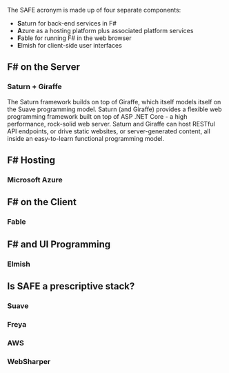 The SAFE acronym is made up of four separate components:

* **S**aturn for back-end services in F#
* **A**zure as a hosting platform plus associated platform services
* **F**able for running F# in the web browser
* **E**lmish for client-side user interfaces

## F# on the Server

### Saturn + Giraffe
The Saturn framework builds on top of Giraffe, which itself models itself on the Suave programming model. Saturn (and Giraffe) provides a flexible web programming framework built on top of ASP .NET Core - a high performance, rock-solid web server. Saturn and Giraffe can host RESTful API endpoints, or drive static websites, or server-generated content, all inside an easy-to-learn functional programming model.

## F# Hosting

### Microsoft Azure

## F# on the Client 

### Fable

## F# and UI Programming

### Elmish

## Is SAFE a prescriptive stack?

### Suave
### Freya
### AWS
### WebSharper